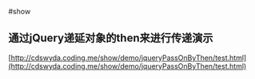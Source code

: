 #show

## 通过jQuery递延对象的then来进行传递演示
[http://cdswyda.coding.me/show/demo/jqueryPassOnByThen/test.html](http://cdswyda.coding.me/show/demo/jqueryPassOnByThen/test.html)
